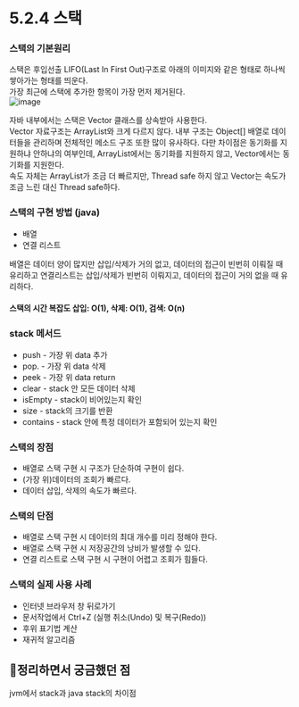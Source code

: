 # 5.2.4 스택

### 스택의 기본원리 
스택은 후입선출 LIFO(Last In First Out)구조로 아래의 이미지와 같은 형태로 하나씩 쌓아가는 형태를 띄운다.     
가장 최근에 스택에 추가한 항목이 가장 먼저 제거된다.     
![image](https://user-images.githubusercontent.com/46198324/194213978-7bfb6748-236a-4ac1-b998-e62a29b0258d.png)

자바 내부에서는 스택은 Vector 클래스를 상속받아 사용한다.      
Vector 자료구조는 ArrayList와 크게 다르지 않다. 내부 구조는 Object[] 배열로 데이터들을 관리하며 전체적인 메소드 구조 또한 많이 유사하다. 다만 차이점은 동기화를 지원하냐 안하냐의 여부인데, ArrayList에서는 동기화를 지원하지 않고, Vector에서는 동기화를 지원한다.     
속도 자체는 ArrayList가 조금 더 빠르지만, Thread safe 하지 않고 Vector는 속도가 조금 느린 대신 Thread safe하다.     



### 스택의 구현 방법 (java)
  - 배열 
  - 연결 리스트
  
  배열은 데이터 양이 많지만 삽입/삭제가 거의 없고, 데이터의 접근이 빈번히 이뤄질 때 유리하고 연결리스트는 삽입/삭제가 빈번히 이뤄지고, 데이터의 접근이 거의 없을 때 유리하다.
       
#### 스택의 시간 복잡도 삽입: O(1), 삭제: O(1), 검색: O(n)    

### stack 메서드    
  - push  - 가장 위 data 추가     
  - pop.  - 가장 위 data 삭제     
  - peek  - 가장 위 data return    
  - clear - stack 안 모든 데이터 삭제     
  - isEmpty - stack이 비어있는지 확인
  - size  - stack의 크기를 반환
  - contains - stack 안에 특정 데이터가 포함되어 있는지 확인



### 스택의 장점
  - 배열로 스택 구현 시 구조가 단순하여 구현이 쉽다. 
  - (가장 위)데이터의 조회가 빠르다.
  - 데이터 삽입, 삭제의 속도가 빠르다.
  
### 스택의 단점 
  - 배열로 스택 구현 시 데이터의 최대 개수를 미리 정해야 한다.
  - 배열로 스택 구현 시 저장공간의 낭비가 발생할 수 있다. 
  - 연결 리스트로 스택 구현 시 구현이 어렵고 조회가 힘들다.
 
 
### 스택의 실제 사용 사례
  -  인터넷 브라우저 창 뒤로가기 
  -  문서작업에서 Ctrl+Z (실행 취소(Undo) 및 복구(Redo))
  -  후위 표기법 계산
  -  재귀적 알고리즘




## 🙏정리하면서 궁금했던 점
jvm에서 stack과 java stack의 차이점

